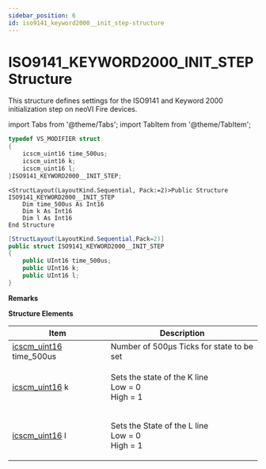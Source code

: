 ```yaml
---
sidebar_position: 6
id: iso9141_keyword2000__init_step-structure
---
```


# ISO9141_KEYWORD2000_INIT_STEP Structure

This structure defines settings for the ISO9141 and Keyword 2000 initialization step on neoVI Fire devices.

import Tabs from '@theme/Tabs';
import TabItem from '@theme/TabItem';

<Tabs>
<TabItem value="cpp" label="C/C++ Declare" default>

```cpp
typedef VS_MODIFIER struct
{
    icscm_uint16 time_500us;
    icscm_uint16 k;
    icscm_uint16 l;
}ISO9141_KEYWORD2000__INIT_STEP;
```
</TabItem>

<TabItem value="vbnet" label="Visual Basic .NET Declare">

```vbnet
<StructLayout(LayoutKind.Sequential, Pack:=2)>Public Structure ISO9141_KEYWORD2000__INIT_STEP
    Dim time_500us As Int16
    Dim k As Int16
    Dim l As Int16
End Structure
```
</TabItem>

<TabItem value="c#" label="C# Declare">

```csharp
[StructLayout(LayoutKind.Sequential,Pack=2)]
public struct ISO9141_KEYWORD2000__INIT_STEP
{
    public UInt16 time_500us;
    public UInt16 k;
    public UInt16 l;
}
```
</TabItem>
</Tabs>

**Remarks**

**Structure Elements**

| Item                                                       | Description                                                |
| ---------------------------------------------------------- | ---------------------------------------------------------- |
| [icscm\_uint16](../intrepid-api-data-types) time\_500us    | Number of 500µs Ticks for state to be set                  |
| [icscm\_uint16](../intrepid-api-data-types) k              | <p>Sets the state of the K line<br/>Low = 0<br/>High = 1</p> |
| [icscm\_uint16](../intrepid-api-data-types) l              | <p>Sets the State of the L line<br/>Low = 0<br/>High = 1</p> |
